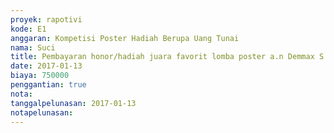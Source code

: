 ```yaml
---
proyek: rapotivi
kode: E1
anggaran: Kompetisi Poster Hadiah Berupa Uang Tunai
nama: Suci
title: Pembayaran honor/hadiah juara favorit lomba poster a.n Demmax S
date: 2017-01-13
biaya: 750000
penggantian: true
nota:
tanggalpelunasan: 2017-01-13
notapelunasan:
---
```

